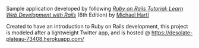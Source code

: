 Sample application developed by following
[*Ruby on Rails Tutorial:
Learn Web Development with Rails*](https://www.railstutorial.org/)
(6th Edition)
by [Michael Hartl](https://www.michaelhartl.com/)

Created to have an introduction to Ruby on Rails development, this project is modeled after a lightweight Twitter app, and is hosted @ https://desolate-plateau-73408.herokuapp.com/
